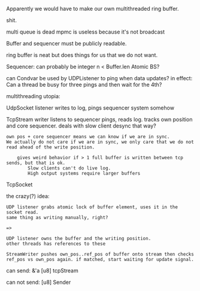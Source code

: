 Apparently we would have to make our own multithreaded ring buffer.

shit.

multi queue is dead
mpmc is useless because it's not broadcast

Buffer and sequencer must be publicly readable.

ring buffer is neat but does things for us that we do not want.

Sequencer: can probably be integer n < Buffer.len 
    Atomic BS?

can Condvar be used by UDPListener to ping when data updates?
    in effect: Can a thread be busy for three pings and then wait for the 4th?

multithreading utopia:

UdpSocket listener writes to log, pings sequencer system somehow

TcpStream writer listens to sequencer pings, reads log. tracks own position and core sequencer. deals with slow client desync that way?
    
    own pos + core sequencer means we can know if we are in sync.
    We actually do not care if we are in sync, we only care that we do not read ahead of the write position.
    
        gives weird behavior if > 1 full buffer is written between tcp sends, but that is ok.
            Slow clients can't do live log.
            High output systems require larger buffers

TcpSocket
    


the crazy(?) idea:
    
    UDP listener grabs atomic lock of buffer element, uses it in the socket read.
    same thing as writing manually, right?
    
    => 

    UDP listener owns the buffer and the writing position.
    other threads has references to these

    StreamWriter pushes own_pos..ref_pos of buffer onto stream then checks ref_pos vs own_pos again. if matched, start waiting for update signal.
    



can send:
&'a [u8]
tcpStream

can not send:
[u8]
Sender
